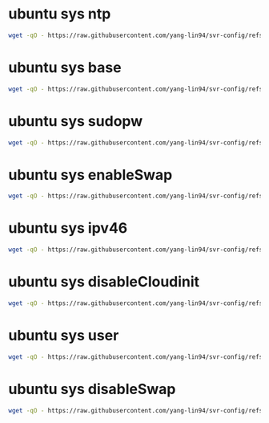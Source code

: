 # ubuntu sys ntp

```bash
wget -qO - https://raw.githubusercontent.com/yang-lin94/svr-config/refs/heads/main/ubuntu/sys/ntp/ntp.txt | sudo bash
```

# ubuntu sys base

```bash
wget -qO - https://raw.githubusercontent.com/yang-lin94/svr-config/refs/heads/main/ubuntu/sys/base/base.txt | sudo bash
```

# ubuntu sys sudopw

```bash
wget -qO - https://raw.githubusercontent.com/yang-lin94/svr-config/refs/heads/main/ubuntu/sys/sudopw/sudopw.txt | sudo bash
```

# ubuntu sys enableSwap

```bash
wget -qO - https://raw.githubusercontent.com/yang-lin94/svr-config/refs/heads/main/ubuntu/sys/enableSwap/enableSwap.txt | sudo bash
```

# ubuntu sys ipv46

```bash
wget -qO - https://raw.githubusercontent.com/yang-lin94/svr-config/refs/heads/main/ubuntu/sys/ipv46/ipv46.txt | sudo bash
```

# ubuntu sys disableCloudinit

```bash
wget -qO - https://raw.githubusercontent.com/yang-lin94/svr-config/refs/heads/main/ubuntu/sys/disableCloudinit/disableCloudinit.txt | sudo bash
```

# ubuntu sys user

```bash
wget -qO - https://raw.githubusercontent.com/yang-lin94/svr-config/refs/heads/main/ubuntu/sys/user/user.txt | sudo bash
```

# ubuntu sys disableSwap

```bash
wget -qO - https://raw.githubusercontent.com/yang-lin94/svr-config/refs/heads/main/ubuntu/sys/disableSwap/disableSwap.txt | sudo bash
```

